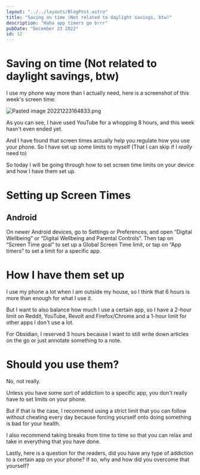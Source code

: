 ```yaml
---
layout: "../../layouts/BlogPost.astro"
title: "Saving on time (Not related to daylight savings, btw)"
description: "Haha app timers go brrr"
pubDate: "December 23 2022"
id: 12
---
```


# Saving on time (Not related to daylight savings, btw)

I use my phone way more than I actually need, here is a screenshot of this week's screen time:

![Pasted image 20221223164833.png](</Pasted image 20221223164833.png>)

As you can see, I have used YouTube for a whopping 8 hours, and this week hasn't even ended yet.

And I have found that screen times actually help you regulate how you use your phone. So I have set up some limits to myself (That I can skip if I *really* need to)

So today I will be going through how to set screen time limits on your device and how I have them set up.

# Setting up Screen Times
## Android

On newer Android devices, go to Settings or Preferences, and open “Digital Wellbeing” or “Digital Wellbeing and Parental Controls”. Then tap on “Screen Time goal” to set up a Global Screen Time limit, or tap on “App timers” to set a limit for a specific app.


# How I have them set up

I use my phone a lot when I am outside my house, so I think that 6 hours is more than enough for what I use it.

But I want to also balance how much I use a certain app, so I have a 2-hour limit on Reddit, YouTube, Revolt and Firefox/Chrome and a 1-hour limit for other apps I don't use a lot.

For Obsidian, I reserved 3 hours because I want to still write down articles on the go or just annotate something to a note.

# Should you use them?

No, not really. 

Unless you have some sort of addiction to a specific app, you don't really have to set limits on your phone.

But if that is the case, I recommend using a strict limit that you can follow without cheating every day because forcing yourself onto doing something is bad for your health.

I also recommend taking breaks from time to time so that you can relax and take in everything that you have done.

Lastly, here is a question for the readers, did you have any type of addiction to a certain app on your phone? If so, why and how did you overcome that yourself?